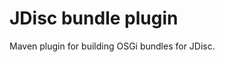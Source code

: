 <!-- Copyright Vespa.ai. Licensed under the terms of the Apache 2.0 license. See LICENSE in the project root. -->
# JDisc bundle plugin

Maven plugin for building OSGi bundles for JDisc.
